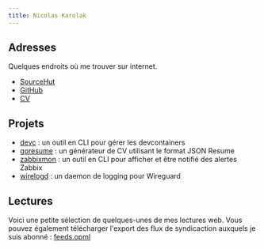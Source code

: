 ```yaml
---
title: Nicolas Karolak
---
```


## Adresses

Quelques endroits où me trouver sur internet.

* [SourceHut](https://git.sr.ht/~nka)
* [GitHub](https://github.com/nikaro)
* [CV](https://cv.karolak.fr)

## Projets

* [devc](https://github.com/nikaro/devc/) : un outil en CLI pour gérer les devcontainers
* [goresume](https://github.com/nikaro/goresume/) : un générateur de CV utilisant le format JSON Resume
* [zabbixmon](https://github.com/nikaro/zabbixmon/) : un outil en CLI pour afficher et être notifié des alertes Zabbix
* [wirelogd](https://github.com/nikaro/wirelogd/) : un daemon de logging pour Wireguard

## Lectures

Voici une petite sélection de quelques-unes de mes lectures web.
Vous pouvez également télécharger l'export des flux de syndicaction auxquels je suis abonné : [feeds.opml](/feeds.opml)
